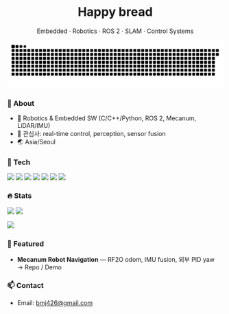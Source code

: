<!-- Warm Toast Theme -->
<h1 align="center">Happy bread</h1>
<p align="center">Embedded · Robotics · ROS 2 · SLAM · Control Systems</p>

![snake](https://raw.githubusercontent.com/bmj426/bmj426/output/snake.svg)

### 👋 About
- 🤖 Robotics & Embedded SW (C/C++/Python, ROS 2, Mecanum, LiDAR/IMU)
- 🎯 관심사: real-time control, perception, sensor fusion
- 🌏 Asia/Seoul

### 🧰 Tech
<img src="https://img.shields.io/badge/C-5A341E?logo=c&logoColor=FFF5E6&labelColor=7A4E2D"/> <img src="https://img.shields.io/badge/C++-5A341E?logo=cplusplus&logoColor=FFF5E6&labelColor=7A4E2D"/> <img src="https://img.shields.io/badge/Python-5A341E?logo=python&logoColor=FFF5E6&labelColor=7A4E2D"/> <img src="https://img.shields.io/badge/ROS%202-5A341E?logo=ros&logoColor=FFF5E6&labelColor=7A4E2D"/>
<img src="https://img.shields.io/badge/Ubuntu-5A341E?logo=ubuntu&logoColor=FFF5E6&labelColor=7A4E2D"/> <img src="https://img.shields.io/badge/Jetson-5A341E?logo=nvidia&logoColor=FFF5E6&labelColor=7A4E2D"/> <img src="https://img.shields.io/badge/Raspberry%20Pi-5A341E?logo=raspberrypi&logoColor=FFF5E6&labelColor=7A4E2D"/>

### 🔥 Stats
<p>
  <img height="150" src="https://github-readme-stats.vercel.app/api?username=bmj426&show_icons=true&rank_icon=github&title_color=5A341E&text_color=5A341E&icon_color=7A4E2D&bg_color=FFF5E6&hide_border=true"/>
  <img height="150" src="https://github-readme-stats.vercel.app/api/top-langs/?username=bmj426&layout=compact&title_color=5A341E&text_color=5A341E&bg_color=FFF5E6&hide_border=true"/>
</p>
<p>
  <img height="150" src="https://streak-stats.demolab.com?user=bmj426&background=FFF5E6&ring=7A4E2D&fire=D6A676&currStreakNum=5A341E&sideNums=5A341E&currStreakLabel=7A4E2D&sideLabels=5A341E&dates=7A4E2D&hide_border=true"/>
</p>

### 🧩 Featured
- **Mecanum Robot Navigation** — RF2O odom, IMU fusion, 외부 PID yaw  
  → Repo / Demo

### 📫 Contact
- Email: bmj426@gmail.com
